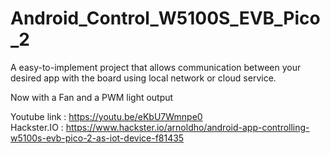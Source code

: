 # Android_Control_W5100S_EVB_Pico_2
A easy-to-implement project that allows communication between your desired app with the board using local network or cloud service. 

Now with a Fan and a PWM light output

Youtube link           : https://youtu.be/eKbU7Wmnpe0  
Hackster.IO            : [https://www.hackster.io/arnoldho/android-app-controlling-w5100s-evb-pico-2-as-iot-device-f81435 ](https://www.hackster.io/arnoldho/mini-smart-home-system-with-android-app-part-2-18ed2d)
